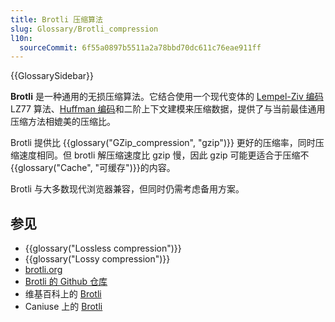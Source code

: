```yaml
---
title: Brotli 压缩算法
slug: Glossary/Brotli_compression
l10n:
  sourceCommit: 6f55a0897b5511a2a78bbd70dc611c76eae911ff
---
```


{{GlossarySidebar}}

**Brotli** 是一种通用的无损压缩算法。它结合使用一个现代变体的 [Lempel-Ziv 编码](https://zh.wikipedia.org/wiki/LZ77与LZ78#L277) LZ77 算法、[Huffman 编码](https://rosettacode.org/wiki/Huffman_coding)和二阶上下文建模来压缩数据，提供了与当前最佳通用压缩方法相媲美的压缩比。

Brotli 提供比 {{glossary("GZip_compression", "gzip")}} 更好的压缩率，同时压缩速度相同。但 brotli 解压缩速度比 gzip 慢，因此 gzip 可能更适合于压缩不{{glossary("Cache", "可缓存")}}的内容。

Brotli 与大多数现代浏览器兼容，但同时仍需考虑备用方案。

## 参见

- {{glossary("Lossless compression")}}
- {{glossary("Lossy compression")}}
- [brotli.org](https://brotli.org/)
- [Brotli 的 Github 仓库](https://github.com/google/brotli)
- 维基百科上的 [Brotli](https://zh.wikipedia.org/wiki/Brotli)
- Caniuse 上的 [Brotli](https://caniuse.com/#feat=brotli)
